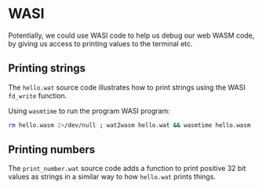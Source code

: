 # WASI

Potentially, we could use WASI code to help us debug our web WASM code, by giving us access to printing values to the terminal etc.

## Printing strings

The `hello.wat` source code illustrates how to print strings using the WASI `fd_write` function.

Using `wasmtime` to run the program WASI program:

```bash
rm hello.wasm 2>/dev/null ; wat2wasm hello.wat && wasmtime hello.wasm
```

## Printing numbers

The `print_number.wat` source code adds a function to print positive 32 bit values as strings in a similar way to how `hello.wat` prints things.
